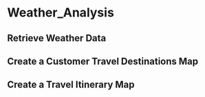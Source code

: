# Weather_Analysis

## Retrieve Weather Data

## Create a Customer Travel Destinations Map

## Create a Travel Itinerary Map













